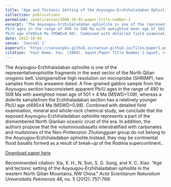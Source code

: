```yaml
---
title: "Age and Tectonic Setting of the Aoyougou-Erzhihaladaban Ophiolite in the Western North Qilian Mountains, NW China"
collection: publications
permalink: /publication/2009-10-01-paper-title-number-1
excerpt: 'The Aoyougou-Erzhihaladaban ophiolite is one of the representativeophiolite fragments in the west sector of the North Qilian orogenic belt. Usingsensitive high resolution ion microprobe (SHRIMP), two samples from this areawere dated. A fine-grained gabbro sample from the Aoyougou section hasconsistent apparent
Pb/U ages in the range of 490 to 508 Ma with aweighted mean age of 501 ± 4 Ma (MSWD=1.09), whereas a dolerite samplefrom the Erzhihaladaban section has a relatively younger
Pb/U age of495±4 Ma (MSWD=0.98). Combined with detailed field examination, mineral and whole-rock chemical study, we conclude that the exposed Aoyougou-Erzhihaladaban ophiolite represents a part of the dismembered North Qianlian oceanic crust of the era. In addition, the authors propose that the voluminousbasalts interstratified with carbonates and mudstones of the Neo-Proterozoic Zhulongguan group do not belong to the Aoyougou-Erzhihaladaban ophiolite.Instead, they may be continental flood basalts formed as a result of break-up of the Rodinia supercontinent.'
date: 2012-10-01
venue: 'Journal 1'
paperurl: 'https://nansunpku.github.io/nansun.github.io/files/paper1.pdf'
citation: 'Your Name, You. (2009). &quot;Paper Title Number 1.&quot; <i>Journal 1</i>. 1(1).'
---
```

The Aoyougou-Erzhihaladaban ophiolite is one of the representativeophiolite fragments in the west sector of the North Qilian orogenic belt. Usingsensitive high resolution ion microprobe (SHRIMP), two samples from this areawere dated. A fine-grained gabbro sample from the Aoyougou section hasconsistent apparent
Pb/U ages in the range of 490 to 508 Ma with aweighted mean age of 501 ± 4 Ma (MSWD=1.09), whereas a dolerite samplefrom the Erzhihaladaban section has a relatively younger
Pb/U age of495±4 Ma (MSWD=0.98). Combined with detailed field examination, mineral and whole-rock chemical study, we conclude that the exposed Aoyougou-Erzhihaladaban ophiolite represents a part of the dismembered North Qianlian oceanic crust of the era. In addition, the authors propose that the voluminousbasalts interstratified with carbonates and mudstones of the Neo-Proterozoic Zhulongguan group do not belong to the Aoyougou-Erzhihaladaban ophiolite.Instead, they may be continental flood basalts formed as a result of break-up of the Rodinia supercontinent..

[Download paper here](https://nansunpku.github.io/nansun.github.io/files/paper1.pdf)

Recommended citation: Xia, X. H., N. Sun, S. G. Song, and X. C. Xiao. "Age and tectonic setting of the Aoyougou-Erzhihaladaban ophiolite in the western North Qilian Mountains, NW China." <i>Acta Scientiarum Naturalium Universitatis Pekinensis</i> 48, no. 5 (2012): 757-769.